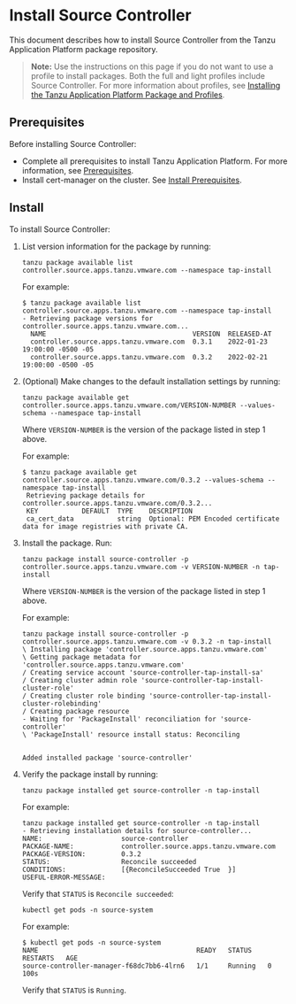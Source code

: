 # Install Source Controller

This document describes how to install Source Controller
from the Tanzu Application Platform package repository.

>**Note:** Use the instructions on this page if you do not want to use a profile to install packages.
Both the full and light profiles include Source Controller.
For more information about profiles, see [Installing the Tanzu Application Platform Package and Profiles](../install.md).

## <a id='sc-prereqs'></a>Prerequisites

Before installing Source Controller:

- Complete all prerequisites to install Tanzu Application Platform. For more information, see [Prerequisites](../prerequisites.md).
- Install cert-manager on the cluster. See [Install Prerequisites](../install-components.md#install-prereqs).

## <a id='sc-install'></a> Install

To install Source Controller:

1. List version information for the package by running:

    ```
    tanzu package available list controller.source.apps.tanzu.vmware.com --namespace tap-install
    ```

    For example:

    ```
    $ tanzu package available list controller.source.apps.tanzu.vmware.com --namespace tap-install
    - Retrieving package versions for controller.source.apps.tanzu.vmware.com...
      NAME                                     VERSION  RELEASED-AT
      controller.source.apps.tanzu.vmware.com  0.3.1    2022-01-23 19:00:00 -0500 -05
      controller.source.apps.tanzu.vmware.com  0.3.2    2022-02-21 19:00:00 -0500 -05
    ```

2. (Optional) Make changes to the default installation settings by running:

    ```
    tanzu package available get controller.source.apps.tanzu.vmware.com/VERSION-NUMBER --values-schema --namespace tap-install
    ```

    Where `VERSION-NUMBER` is the version of the package listed in step 1 above.

    For example:

    ```
    $ tanzu package available get controller.source.apps.tanzu.vmware.com/0.3.2 --values-schema --namespace tap-install
     Retrieving package details for controller.source.apps.tanzu.vmware.com/0.3.2...
     KEY           DEFAULT  TYPE    DESCRIPTION
     ca_cert_data           string  Optional: PEM Encoded certificate data for image registries with private CA.
    ```

3. Install the package. Run:

    ```
    tanzu package install source-controller -p controller.source.apps.tanzu.vmware.com -v VERSION-NUMBER -n tap-install
    ```
    Where `VERSION-NUMBER` is the version of the package listed in step 1 above.

    For example:

    ```
    tanzu package install source-controller -p controller.source.apps.tanzu.vmware.com -v 0.3.2 -n tap-install
    \ Installing package 'controller.source.apps.tanzu.vmware.com'
    \ Getting package metadata for 'controller.source.apps.tanzu.vmware.com'
    / Creating service account 'source-controller-tap-install-sa'
    / Creating cluster admin role 'source-controller-tap-install-cluster-role'
    / Creating cluster role binding 'source-controller-tap-install-cluster-rolebinding'
    / Creating package resource
    - Waiting for 'PackageInstall' reconciliation for 'source-controller'
    \ 'PackageInstall' resource install status: Reconciling


    Added installed package 'source-controller'
    ```

4. Verify the package install by running:

    ```
    tanzu package installed get source-controller -n tap-install
    ```

    For example:

    ```
    tanzu package installed get source-controller -n tap-install
   - Retrieving installation details for source-controller...
    NAME:                    source-controller
    PACKAGE-NAME:            controller.source.apps.tanzu.vmware.com
    PACKAGE-VERSION:         0.3.2
    STATUS:                  Reconcile succeeded
    CONDITIONS:              [{ReconcileSucceeded True  }]
    USEFUL-ERROR-MESSAGE:
    ```

    Verify that `STATUS` is `Reconcile succeeded`:

    ```
    kubectl get pods -n source-system
    ```

    For example:

    ```
    $ kubectl get pods -n source-system
    NAME                                        READY   STATUS    RESTARTS   AGE
    source-controller-manager-f68dc7bb6-4lrn6   1/1     Running   0          100s
    ```

    Verify that `STATUS` is `Running`.
